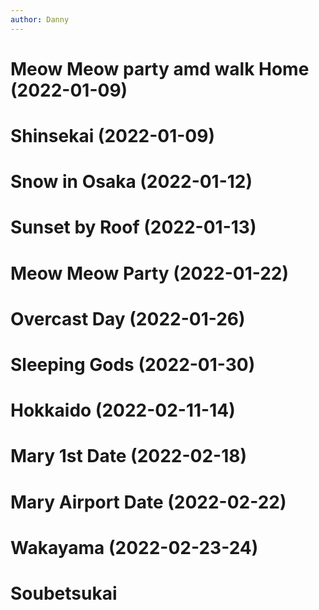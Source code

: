 ```yaml
---
author: Danny
---
```

# Meow Meow party amd walk Home (2022-01-09)

# Shinsekai (2022-01-09)

# Snow in Osaka (2022-01-12)

# Sunset by Roof (2022-01-13)

# Meow Meow Party (2022-01-22)

# Overcast Day (2022-01-26)

# Sleeping Gods (2022-01-30)

# Hokkaido (2022-02-11-14)

# Mary 1st Date (2022-02-18)

# Mary Airport Date (2022-02-22)

# Wakayama (2022-02-23-24)

# Soubetsukai

